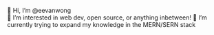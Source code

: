 👋 Hi, I’m @eevanwong 
<br>
👀 I’m interested in web dev, open source, or anything inbetween!
🌱 I’m currently trying to expand my knowledge in the MERN/SERN stack

<!--
- 💞️ I’m looking to collaborate on ...
- 📫 How to reach me ...
-->
<!---
eevanwong/eevanwong is a ✨ special ✨ repository because its `README.md` (this file) appears on your GitHub profile.
You can click the Preview link to take a look at your changes.
--->
